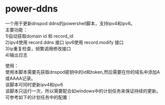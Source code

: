 # power-ddns

一个用于更新dnspod ddns的powershell脚本，支持ipv4和ipv6。  
主要功能：  
1)自动获取domain id 和 record_id  
2)ipv4使用 record.ddns 接口 ipv6使用 record.modify 接口  
3)ip重复检查，频繁调用修改接口  
4)输出日志  

使用：  
使用本脚本需要先获取dnspod密钥中的id和token,然后需要在你的域名中添加A或AAAA记录。  
该脚本可同时更新ipv4和ipv6  
该脚本只运行一次，所以需要配合如windows中的计划任务来保证持续的更新。  
可参考如下的计划任务中的配置：  
